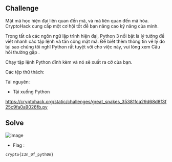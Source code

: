 ## Challenge

Mật mã học hiện đại liên quan đến mã, và mã liên quan đến mã hóa. CryptoHack cung cấp một cơ hội tốt để bạn nâng cao kỹ năng của mình.

Trong tất cả các ngôn ngữ lập trình hiện đại, Python 3 nổi bật là lý tưởng để viết nhanh các tập lệnh và tấn công mật mã. Để biết thêm thông tin về lý do tại sao chúng tôi nghĩ Python rất tuyệt vời cho việc này, vui lòng xem Câu hỏi thường gặp .

Chạy tập lệnh Python đính kèm và nó sẽ xuất ra cờ của bạn.

Các tệp thử thách:

  

Tài nguyên:
  - Tải xuống Python

https://cryptohack.org/static/challenges/great_snakes_35381fca29d68d8f3f25c9fa0a9026fb.py

## Solve

![image](https://github.com/user-attachments/assets/890c2add-89c8-4600-a218-cce7cdfbe0ca)

- Flag :

`
crypto{z3n_0f_pyth0n}
`
